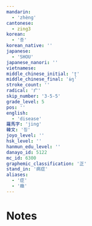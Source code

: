 ```yaml
---
mandarin:
  - 'zhèng'
cantonese:
  - zing3
korean:
  - '증'
korean_native: ''
japanese:
  - 'SHOU'
japanese_nanori: ''
vietnamese:
middle_chinese_initial: 'ʈ'
middle_chinese_final: 'ɨŋ'
stroke_count: ''
radical: '疒'
skip_number: '3-5-5'
grade_level: 5
pos: ''
english:
  - 'disease'
羅馬字: 'jing'
韓文: '징'
joyo_level: ''
hsk_level: ''
hanmun_edu_level: ''
danayo_id: 5122
mc_id: 6300
graphemic_classification: '正'
stand_in: '病症'
aliases:
  - '症'
  - '癥'
---
```


# Notes
